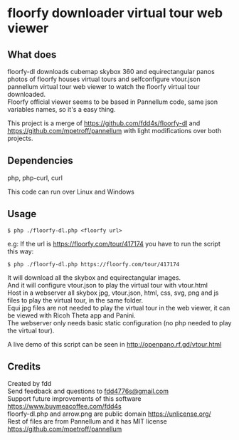 # floorfy downloader virtual tour web viewer

## What does

floorfy-dl downloads cubemap skybox 360 and equirectangular panos photos of floorfy houses virtual tours and selfconfigure vtour.json pannellum virtual tour web viewer to watch the floorfy virtual tour downloaded.  
Floorfy official viewer seems to be based in Pannellum code, same json variables names, so it's a easy thing.  

This project is a merge of https://github.com/fdd4s/floorfy-dl and https://github.com/mpetroff/pannellum with light modifications over both projects.

## Dependencies

php, php-curl, curl  

This code can run over Linux and Windows  

## Usage

    $ php ./floorfy-dl.php <floorfy url>  

e.g: If the url is https://floorfy.com/tour/417174 you have to run the script this way:  

    $ php ./floorfy-dl.php https://floorfy.com/tour/417174  

It will download all the skybox and equirectangular images.  
And it will configure vtour.json to play the virtual tour with vtour.html  
Host in a webserver all skybox jpg, vtour.json, html, css, svg, png and js files to play the virtual tour, in the same folder.  
Equi jpg files are not needed to play the virtual tour in the web viewer, it can be viewed with Ricoh Theta app and Panini.  
The webserver only needs basic static configuration (no php needed to play the virtual tour).  

A live demo of this script can be seen in http://openpano.rf.gd/vtour.html

## Credits

Created by fdd  
Send feedback and questions to fdd4776s@gmail.com  
Support future improvements of this software https://www.buymeacoffee.com/fdd4s  
floorfy-dl.php and arrow.png are public domain https://unlicense.org/  
Rest of files are from Pannellum and it has MIT license https://github.com/mpetroff/pannellum  
